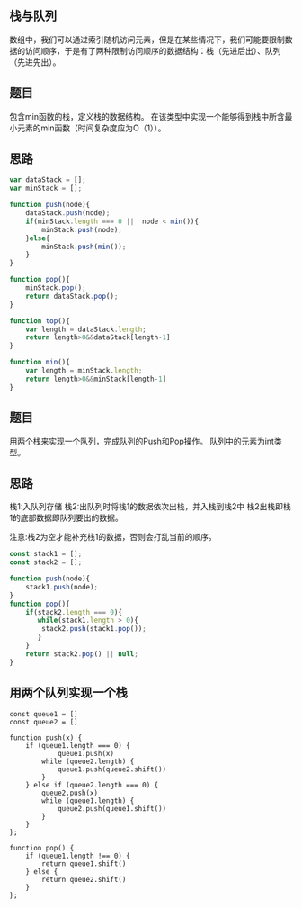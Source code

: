 ## 栈与队列
数组中，我们可以通过索引随机访问元素，但是在某些情况下，我们可能要限制数据的访问顺序，于是有了两种限制访问顺序的数据结构：栈（先进后出）、队列（先进先出）。

## 题目
包含min函数的栈，定义栈的数据结构。
在该类型中实现一个能够得到栈中所含最小元素的min函数（时间复杂度应为O（1））。

## 思路


```js
var dataStack = [];
var minStack = [];

function push(node){
    dataStack.push(node);
    if(minStack.length === 0 ||  node < min()){
        minStack.push(node);
    }else{
        minStack.push(min());
    }
}

function pop(){
    minStack.pop();
    return dataStack.pop();
}

function top(){
    var length = dataStack.length;
    return length>0&&dataStack[length-1]
}

function min(){
    var length = minStack.length;
    return length>0&&minStack[length-1]
}
```

## 题目
用两个栈来实现一个队列，完成队列的Push和Pop操作。 队列中的元素为int类型。

## 思路
栈1:入队列存储
栈2:出队列时将栈1的数据依次出栈，并入栈到栈2中
栈2出栈即栈1的底部数据即队列要出的数据。

注意:栈2为空才能补充栈1的数据，否则会打乱当前的顺序。

```js
const stack1 = [];
const stack2 = [];

function push(node){
    stack1.push(node);
}
function pop(){
    if(stack2.length === 0){
       while(stack1.length > 0){
        stack2.push(stack1.pop());
       }
    }
    return stack2.pop() || null;
}
```

## 用两个队列实现一个栈
```JS
const queue1 = []
const queue2 = []

function push(x) {
    if (queue1.length === 0) {
            queue1.push(x)
        while (queue2.length) {
            queue1.push(queue2.shift())
        }
    } else if (queue2.length === 0) {
        queue2.push(x)
        while (queue1.length) {
            queue2.push(queue1.shift())
        }
    }
};

function pop() {
    if (queue1.length !== 0) {
        return queue1.shift()
    } else {
        return queue2.shift()
    }
};
```
